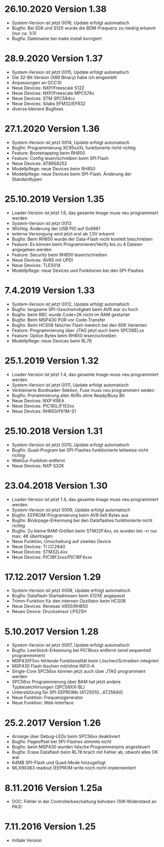 # 26.10.2020 Version 1.38
*  System-Version ist jetzt 0016, Update erfolgt automatisch
*  Bugfix: Bei S08 und S12X wurde die BDM-Frequenz zu niedrig erkannt (nur ca. 1/3)
*  Bugfix: Dateiname bei make install korrigiert

# 28.9.2020 Version 1.37
*  System-Version ist jetzt 0015, Update erfolgt automatisch
*  Die 32-Bit Version (X86 Binary) habe ich eingestellt
*  Anpassungen an GCC10
*  Neue Devices: NXP/Freescale S12Z
*  Neue Devices: NXP/Freescale MPC574x
*  Neue Devices: STM SPC584cc
*  Neue Devices: Silabs EFM32/EFR32
*  diverse kleinere Bugfixes

# 27.1.2020 Version 1.36
*  System-Version ist jetzt 0014, Update erfolgt automatisch
*  Bugfix: Programmierung XC95xxXL funktionerte nicht richtig
*  Feature: Bootstrapping beim RH850
*  Feature: Config lesen/schreiben beim SPI Flash
*  Neue Devices: AT89S8252
*  Modellpflege: neue Devices beim RH850
*  Modellpflege: neue Devices beim SPI-Flash, Änderung der Standardtypen

# 25.10.2019 Version 1.35
*  Loader-Version ist jetzt 1.6, das gesamte Image muss neu programmiert werden
*  System-Version ist jetzt 0013
*  Wichtig: Änderung der USB PID auf 0x6661
*  externe Versorgung wird jetzt erst ab 1,5V erkannt
*  Bugfix: Beim RH850 wurde der Data-Flash nicht komlett beschrieben
*  Feature: Es können beim Programmieren/Verify bis zu 4 Dateien angegeben werden
*  Feature: Security beim RH850 lesen/schreiben
*  Neue Devices: AVR0 mit UPDI
*  Neue Devices: TLE5014
*  Modellpflege: neue Devices und Funktionen bei den SPI-Flashes


# 7.4.2019 Version 1.33 
* System-Version ist jetzt 0012, Update erfolgt automatisch
* Bugfix: langsame SPI-Geschwindigkeit beim AVR war zu hoch
* Bugfix: beim R8C wurde Code>2K nicht im RAM gestartet
* Bugfix: Beim MSP430 POR vor Code-Transfer
* Bugfix: Beim HCS08 falscher Flash-bereich bei den 60K Varianten
* Feature: Programmierung über JTAG jetzt auch beim SPC56ELxx
* Feature: Option Bytes beim RH850 lesen/schreiben
* Modellpflege: neue Devices beim RL78

# 25.1.2019 Version 1.32 
* Loader-Version ist jetzt 1.4, das gesamte Image muss neu programmiert werden
* System-Version ist jetzt 0011, Update erfolgt automatisch
* Verkleinerte Bootloader-Sektion, Fuse muss neu programmiert weden
* Bugfix: Prorammierung alter AVRs ohne Ready/Busy Bit
* Neue Devices: NXP K9EA
* Neue Devices: PIC16(L)F153xx
* Neue Devices: RH850/FK1M-S1
# 25.10.2018 Version 1.31 
* System-Version ist jetzt 0010, Update erfolgt automatisch
* Bugfix: Quad-Program bei SPI-Flashes funktionierte teilweise nicht richtig
* WebGui-Funktion entfernt
* Neue Devices: NXP S32K
# 23.04.2018 Version 1.30 
* Loader-Version ist jetzt 1.4, das gesamte Image muss neu programmiert werden
* System-Version ist jetzt 0009, Update erfolgt automatisch
* Bugfix: EEPROM-Programierung beim AVR ließ Bytes aus
* Bugfix: Binärpage-Erkennung bei den Dataflashes funktionierte nicht richtig
* Bugfix: Zu kleine RAM-Größen beim STM32F4xx, es wurden bei -rr nur max. 4K übertragen
* Neue Funktion, Umschaltung auf zweites Device
* Neue Devices: TI CC2640
* Neue Devices: STM32L4xx
* Neue Devices: PIC18F2xxx/PIC18F4xxx
# 17.12.2017 Version 1.29 
* System-Version ist jetzt 0008, Update erfolgt automatisch
* Bugfix: Dataflash-Startadressen beim S12XE angepasst
* Trimm-Funktion für den internen Oszillator beim HCS08
* Neue Devices: Renesas V850/RH850
* Neues Device: Drucksensor LPS25H
# 5.10.2017 Version 1.28 
* System-Version ist jetzt 0007, Update erfolgt automatisch
* Bugfix: Leerblock-Erkennung bei PIC16xxx entfernt (wird sequentiell programmmiert)
* MSP430F5xx fehlende Funktionalität beim Löschen/Schreiben integriert
* MSP430 Flash löschen mit/ohne INFO-A
* Single-Core SPC56xx können jetzt auch über JTAG programmiert werden
* SPC56xx Programmierung über BAM hat jetzt andere Typbezeichhnungen (SPC56XX-BL)
* Unterstützung für SPI-EEPROMs (AT25010...AT25640)
* Neue Funktion: Frequenzgenerator
* Neue Funktion: Web-Interface
# 25.2.2017 Version 1.26 
* Anzeige über Debug-LEDs beim SPC56xx deaktiviert
* Bugfix: Pageoffset bei SPI-Flashes stimmte nicht
* Bugfix: beim MSP430 wurden falsche Programmerpins angesteuert
* Bugfix: Erase Dataflash beim RL78 brach mit Fehler ab, obwohl alles OK war
* 64MB SPI-Flash und Quad-Mode hinzugefügt
* MLX90363 readout (EEPROM write noch nicht implementiert
# 8.11.2016 Version 1.25a 
* DOC: Fehler in der Controllerbeschaltung behoben (10K-Widerstand an PA3)
# 7.11.2016 Version 1.25 
* Initiale Version
